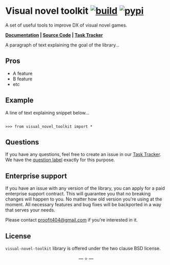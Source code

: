 # Visual novel toolkit [![build](https://img.shields.io/github/workflow/status/proofit404/visual-novel-toolkit/release?style=flat-square)](https://github.com/proofit404/visual-novel-toolkit/actions/workflows/release.yml?query=branch%3Arelease) [![pypi](https://img.shields.io/pypi/v/visual-novel-toolkit?style=flat-square)](https://pypi.org/project/visual-novel-toolkit)

A set of useful tools to improve DX of visual novel games.

**[Documentation](https://proofit404.github.io/visual-novel-toolkit) |
[Source Code](https://github.com/proofit404/visual-novel-toolkit) |
[Task Tracker](https://github.com/proofit404/visual-novel-toolkit/issues)**

A paragraph of text explaining the goal of the library…

## Pros

- A feature
- B feature
- etc

## Example

A line of text explaining snippet below…

```pycon

>>> from visual_novel_toolkit import *

```

## Questions

If you have any questions, feel free to create an issue in our
[Task Tracker](https://github.com/proofit404/visual-novel-toolkit/issues). We
have the
[question label](https://github.com/proofit404/visual-novel-toolkit/issues?q=is%3Aopen+is%3Aissue+label%3Aquestion)
exactly for this purpose.

## Enterprise support

If you have an issue with any version of the library, you can apply for a paid
enterprise support contract. This will guarantee you that no breaking changes
will happen to you. No matter how old version you're using at the moment. All
necessary features and bug fixes will be backported in a way that serves your
needs.

Please contact [proofit404@gmail.com](mailto:proofit404@gmail.com) if you're
interested in it.

## License

`visual-novel-toolkit` library is offered under the two clause BSD license.

<p align="center">&mdash; ⭐ &mdash;</p>
